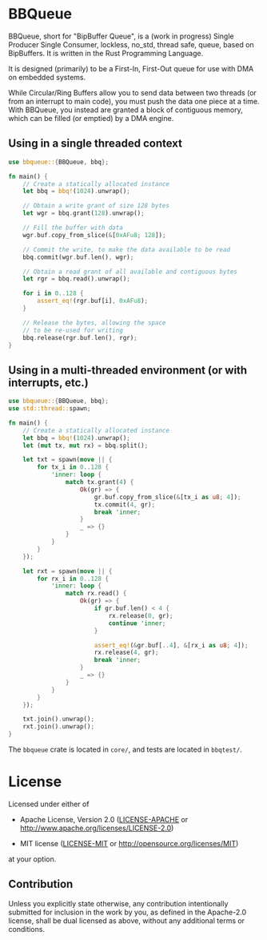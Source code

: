 # BBQueue

BBQueue, short for "BipBuffer Queue", is a (work in progress) Single Producer Single Consumer, lockless, no_std, thread safe, queue, based on BipBuffers. It is written in the Rust Programming Language.

It is designed (primarily) to be a First-In, First-Out queue for use with DMA on embedded systems.

While Circular/Ring Buffers allow you to send data between two threads (or from an interrupt to main code), you must push the data one piece at a time. With BBQueue, you instead are granted a block of contiguous memory, which can be filled (or emptied) by a DMA engine.

## Using in a single threaded context

```rust
use bbqueue::{BBQueue, bbq};

fn main() {
    // Create a statically allocated instance
    let bbq = bbq!(1024).unwrap();

    // Obtain a write grant of size 128 bytes
    let wgr = bbq.grant(128).unwrap();

    // Fill the buffer with data
    wgr.buf.copy_from_slice(&[0xAFu8; 128]);

    // Commit the write, to make the data available to be read
    bbq.commit(wgr.buf.len(), wgr);

    // Obtain a read grant of all available and contiguous bytes
    let rgr = bbq.read().unwrap();

    for i in 0..128 {
        assert_eq!(rgr.buf[i], 0xAFu8);
    }

    // Release the bytes, allowing the space
    // to be re-used for writing
    bbq.release(rgr.buf.len(), rgr);
}
```

## Using in a multi-threaded environment (or with interrupts, etc.)

```rust
use bbqueue::{BBQueue, bbq};
use std::thread::spawn;

fn main() {
    // Create a statically allocated instance
    let bbq = bbq!(1024).unwrap();
    let (mut tx, mut rx) = bbq.split();

    let txt = spawn(move || {
        for tx_i in 0..128 {
            'inner: loop {
                match tx.grant(4) {
                    Ok(gr) => {
                        gr.buf.copy_from_slice(&[tx_i as u8; 4]);
                        tx.commit(4, gr);
                        break 'inner;
                    }
                    _ => {}
                }
            }
        }
    });

    let rxt = spawn(move || {
        for rx_i in 0..128 {
            'inner: loop {
                match rx.read() {
                    Ok(gr) => {
                        if gr.buf.len() < 4 {
                            rx.release(0, gr);
                            continue 'inner;
                        }

                        assert_eq!(&gr.buf[..4], &[rx_i as u8; 4]);
                        rx.release(4, gr);
                        break 'inner;
                    }
                    _ => {}
                }
            }
        }
    });

    txt.join().unwrap();
    rxt.join().unwrap();
}
```

The `bbqueue` crate is located in `core/`, and tests are located in `bbqtest/`.

# License

Licensed under either of

- Apache License, Version 2.0 ([LICENSE-APACHE](LICENSE-APACHE) or
  http://www.apache.org/licenses/LICENSE-2.0)

- MIT license ([LICENSE-MIT](LICENSE-MIT) or http://opensource.org/licenses/MIT)

at your option.

## Contribution

Unless you explicitly state otherwise, any contribution intentionally submitted
for inclusion in the work by you, as defined in the Apache-2.0 license, shall be
dual licensed as above, without any additional terms or conditions.
